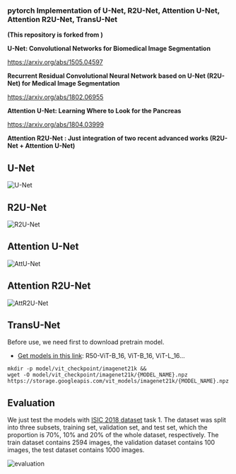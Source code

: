 ### pytorch Implementation of U-Net, R2U-Net, Attention U-Net, Attention R2U-Net, TransU-Net

**(This repository is forked from )**

**U-Net: Convolutional Networks for Biomedical Image Segmentation**

https://arxiv.org/abs/1505.04597

**Recurrent Residual Convolutional Neural Network based on U-Net (R2U-Net) for Medical Image Segmentation**

https://arxiv.org/abs/1802.06955

**Attention U-Net: Learning Where to Look for the Pancreas**

https://arxiv.org/abs/1804.03999

**Attention R2U-Net : Just integration of two recent advanced works (R2U-Net + Attention U-Net)**

## U-Net
![U-Net](img/U-Net.png)


## R2U-Net
![R2U-Net](img/R2U-Net.png)

## Attention U-Net
![AttU-Net](img/AttU-Net.png)

## Attention R2U-Net
![AttR2U-Net](img/AttR2U-Net.png)

## TransU-Net

Before use, we need first to download pretrain model.
* [Get models in this link](https://console.cloud.google.com/storage/vit_models/): R50-ViT-B_16, ViT-B_16, ViT-L_16...
```shell
mkdir -p model/vit_checkpoint/imagenet21k &&
wget -O model/vit_checkpoint/imagenet21k/{MODEL_NAME}.npz https://storage.googleapis.com/vit_models/imagenet21k/{MODEL_NAME}.npz
```



## Evaluation
We just test the models with [ISIC 2018 dataset](https://challenge.isic-archive.com/data/#2018) task 1. The dataset was split into three subsets, training set, validation set, and test set, which the proportion is 70%, 10% and 20% of the whole dataset, respectively. The train dataset contains 2594 images, the validation dataset contains 100 images, the test dataset contains 1000 images.

![evaluation](img/Evaluation.png)
